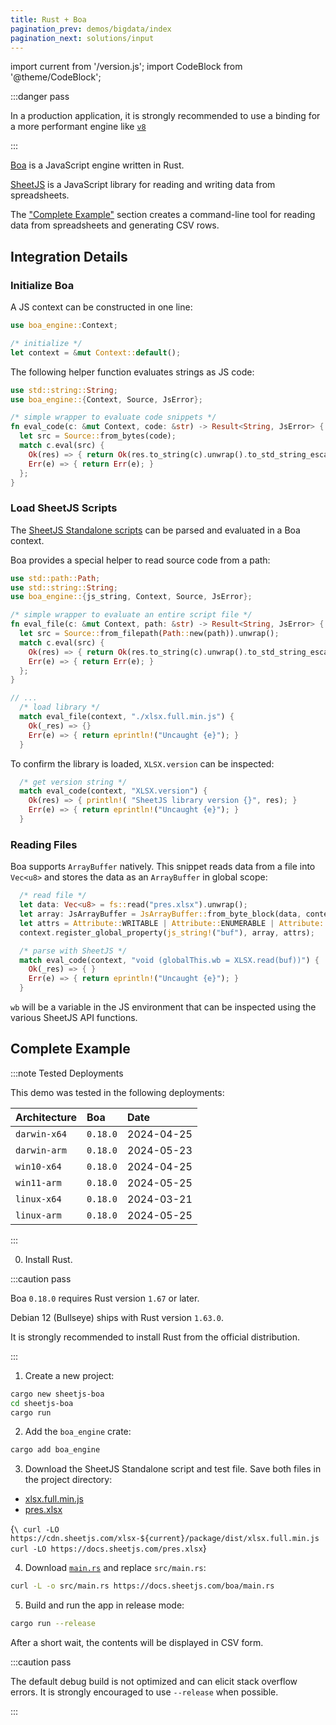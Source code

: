 ```yaml
---
title: Rust + Boa
pagination_prev: demos/bigdata/index
pagination_next: solutions/input
---
```


import current from '/version.js';
import CodeBlock from '@theme/CodeBlock';

:::danger pass

In a production application, it is strongly recommended to use a binding for a
more performant engine like [`v8`](/docs/demos/engines/v8#rust)

:::

[Boa](https://boajs.dev/) is a JavaScript engine written in Rust.

[SheetJS](https://sheetjs.com) is a JavaScript library for reading and writing
data from spreadsheets.

The ["Complete Example"](#complete-example) section creates a command-line tool
for reading data from spreadsheets and generating CSV rows.

## Integration Details

### Initialize Boa

A JS context can be constructed in one line:

```rust
use boa_engine::Context;

/* initialize */
let context = &mut Context::default();
```

The following helper function evaluates strings as JS code:

```rust
use std::string::String;
use boa_engine::{Context, Source, JsError};

/* simple wrapper to evaluate code snippets */
fn eval_code(c: &mut Context, code: &str) -> Result<String, JsError> {
  let src = Source::from_bytes(code);
  match c.eval(src) {
    Ok(res) => { return Ok(res.to_string(c).unwrap().to_std_string_escaped()); }
    Err(e) => { return Err(e); }
  };
}
```

### Load SheetJS Scripts

The [SheetJS Standalone scripts](/docs/getting-started/installation/standalone)
can be parsed and evaluated in a Boa context.

Boa provides a special helper to read source code from a path:

```rust
use std::path::Path;
use std::string::String;
use boa_engine::{js_string, Context, Source, JsError};

/* simple wrapper to evaluate an entire script file */
fn eval_file(c: &mut Context, path: &str) -> Result<String, JsError> {
  let src = Source::from_filepath(Path::new(path)).unwrap();
  match c.eval(src) {
    Ok(res) => { return Ok(res.to_string(c).unwrap().to_std_string_escaped()); }
    Err(e) => { return Err(e); }
  };
}

// ...
  /* load library */
  match eval_file(context, "./xlsx.full.min.js") {
    Ok(_res) => {}
    Err(e) => { return eprintln!("Uncaught {e}"); }
  }
```

To confirm the library is loaded, `XLSX.version` can be inspected:

```rust
  /* get version string */
  match eval_code(context, "XLSX.version") {
    Ok(res) => { println!( "SheetJS library version {}", res); }
    Err(e) => { return eprintln!("Uncaught {e}"); }
  }
```

### Reading Files

Boa supports `ArrayBuffer` natively.  This snippet reads data from a file into
`Vec<u8>` and stores the data as an `ArrayBuffer` in global scope:

```rust
  /* read file */
  let data: Vec<u8> = fs::read("pres.xlsx").unwrap();
  let array: JsArrayBuffer = JsArrayBuffer::from_byte_block(data, context).unwrap();
  let attrs = Attribute::WRITABLE | Attribute::ENUMERABLE | Attribute::CONFIGURABLE;
  context.register_global_property(js_string!("buf"), array, attrs);

  /* parse with SheetJS */
  match eval_code(context, "void (globalThis.wb = XLSX.read(buf))") {
    Ok(_res) => { }
    Err(e) => { return eprintln!("Uncaught {e}"); }
  }
```

`wb` will be a variable in the JS environment that can be inspected using the
various SheetJS API functions.

## Complete Example

:::note Tested Deployments

This demo was tested in the following deployments:

| Architecture | Boa      | Date       |
|:-------------|:---------|:-----------|
| `darwin-x64` | `0.18.0` | 2024-04-25 |
| `darwin-arm` | `0.18.0` | 2024-05-23 |
| `win10-x64`  | `0.18.0` | 2024-04-25 |
| `win11-arm`  | `0.18.0` | 2024-05-25 |
| `linux-x64`  | `0.18.0` | 2024-03-21 |
| `linux-arm`  | `0.18.0` | 2024-05-25 |

:::

0) Install Rust.

:::caution pass

Boa `0.18.0` requires Rust version `1.67` or later.

Debian 12 (Bullseye) ships with Rust version `1.63.0`.

It is strongly recommended to install Rust from the official distribution.

:::

1) Create a new project:

```bash
cargo new sheetjs-boa
cd sheetjs-boa
cargo run
```

2) Add the `boa_engine` crate:

```bash
cargo add boa_engine
```

3) Download the SheetJS Standalone script and test file. Save both files in the
project directory:

<ul>
<li><a href={`https://cdn.sheetjs.com/xlsx-${current}/package/dist/xlsx.full.min.js`}>xlsx.full.min.js</a></li>
<li><a href="https://docs.sheetjs.com/pres.xlsx">pres.xlsx</a></li>
</ul>

<CodeBlock language="bash">{`\
curl -LO https://cdn.sheetjs.com/xlsx-${current}/package/dist/xlsx.full.min.js
curl -LO https://docs.sheetjs.com/pres.xlsx`}
</CodeBlock>

4) Download [`main.rs`](pathname:///boa/main.rs) and replace `src/main.rs`:

```bash
curl -L -o src/main.rs https://docs.sheetjs.com/boa/main.rs
```

5) Build and run the app in release mode:

```bash
cargo run --release
```

After a short wait, the contents will be displayed in CSV form.

:::caution pass

The default debug build is not optimized and can elicit stack overflow errors.
It is strongly encouraged to use `--release` when possible.

:::
